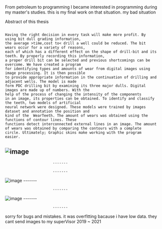 From petroleum to programming
I became interested in programming during my master's studies. this is my final work on that situation. my bad situation


Abstract of this thesis
```

Having the right decision in every task will make more profit. By using bit dull grading information, 
the average >time,cost to< drill a well could be reduced. The bit wears occur for a variety of reasons,
each of which has a different effect on the shape of drill-bit and its teeth. By properly recording this information,
a proper drill bit can be selected and previous shortcomings can be overcome. We have created a program 
for identifying types and amounts of wear from digital images using image processing. It is then possible
to provide appropriate information in the continuation of drilling and adjacent wells. The model is made
form PDC drilling bit by examining its three major dulls. Digital images are made up of numbers. With the
help of the process of changing the intensity of the components
in an image, its properties can be obtained. To identify and classify the teeth, two models of artificial 
neural network were designed. These models were trained by images dataset and annotation the position and
kind of the  WearTeeth. The amount of wears was obtained using the functions of contour lines. These
functions detect interconnected external lines in an image. The amount of wears was obtained by comparing the contours with a complete circle. Ultimately; Graphic skins make working with the program easier. 
```

![image](https://user-images.githubusercontent.com/59789602/170546204-8cfcacba-2a12-4e61-94bf-00470079d850.png)
-------
                          -------
                          
                          -------
![image](https://user-images.githubusercontent.com/59789602/170552407-5664250e-cd80-455d-bbfc-c701396ba160.png)
                          -------
                          
                          -------
![image](https://user-images.githubusercontent.com/59789602/170554799-1329246b-6079-442e-a111-b4569d79cbfb.png)
                          -------
                          
                          -------
sorry for bugs and mistakes. 
it was overfitting bacause i have low data. they cant send images to my superVisor
2019 ~ 2021
